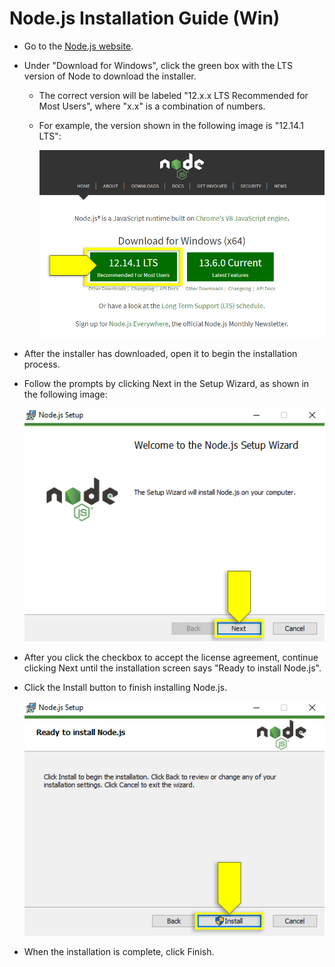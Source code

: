 # Node.js Installation Guide (Win)

* Go to the [Node.js website](https://nodejs.org/en).

* Under "Download for Windows", click the green box with the LTS version of Node to download the installer.

  * The correct version will be labeled "12.x.x LTS Recommended for Most Users", where "x.x" is a combination of numbers.

  * For example, the version shown in the following image is "12.14.1 LTS":

    ![Node.js website with LTS version of Node installer highlighted](./assets/09-node-nodejs-demo-01.png)

* After the installer has downloaded, open it to begin the installation process.

* Follow the prompts by clicking Next in the Setup Wizard, as shown in the following image:

  ![Node.js Setup Wizard with Next button highlighted](./assets/09-node-nodejs-demo-02.png)

* After you click the checkbox to accept the license agreement, continue clicking Next until the installation screen says "Ready to install Node.js".

* Click the Install button to finish installing Node.js.

  ![Node.js Setup Wizard with Install button highlighted](./assets/09-node-nodejs-demo-03.png)

* When the installation is complete, click Finish.
